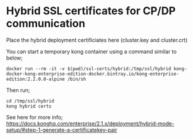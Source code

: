 # Hybrid SSL certificates for CP/DP communication

Place the hybrid deployment certificiates here (cluster.key and cluster.crt)

You can start a temporary kong container using a command similar to below;

```
docker run --rm -it -v $(pwd)/ssl-certs/hybrid:/tmp/ssl/hybrid kong-docker-kong-enterprise-edition-docker.bintray.io/kong-enterprise-edition:2.2.0.0-alpine /bin/sh
```

Then run;

```
cd /tmp/ssl/hybrid
kong hybrid certs
```

See here for more info; https://docs.konghq.com/enterprise/2.1.x/deployment/hybrid-mode-setup/#step-1-generate-a-certificatekey-pair
